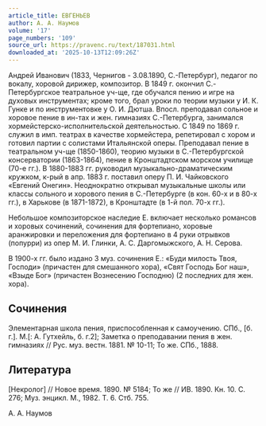 ```yaml
---
article_title: ЕВГЕНЬЕВ
author: А. А. Наумов
volume: '17'
page_numbers: '109'
source_url: https://pravenc.ru/text/187031.html
downloaded_at: '2025-10-13T12:09:26Z'
---
```


Андрей Иванович (1833, Чернигов - 3.08.1890, С.-Петербург), педагог по вокалу, хоровой дирижер, композитор. В 1849 г. окончил С.-Петербургское театральное уч-ще, где обучался пению и игре на духовых инструментах; кроме того, брал уроки по теории музыки у И. К. Гунке и по инструментовке у О. И. Дютша. Впосл. преподавал сольное и хоровое пение в ин-тах и жен. гимназиях С.-Петербурга, занимался хормейстерско-исполнительской деятельностью. С 1849 по 1869 г. служил в имп. театрах в качестве хормейстера, репетировал с хором и готовил партии с солистами Итальянской оперы. Преподавал пение в театральном уч-ще (1850-1860), теорию музыки в С.-Петербургской консерватории (1863-1864), пение в Кронштадтском морском училище (70-е гг.). В 1880-1883 гг. руководил музыкально-драматическим кружком, к-рый в апр. 1883 г. поставил оперу П. И. Чайковского «Евгений Онегин». Неоднократно открывал музыкальные школы или классы сольного и хорового пения в С.-Петербурге (в кон. 60-х и в 80-х гг.), в Харькове (в 1871-1872), в Кронштадте (в 1-й пол. 70-х гг.).

Небольшое композиторское наследие Е. включает несколько романсов и хоровых сочинений, сочинения для фортепиано, хоровые аранжировки и переложения для фортепиано в 4 руки отрывков (попурри) из опер М. И. Глинки, А. С. Даргомыжского, А. Н. Серова.

В 1900-х гг. было издано 3 муз. сочинения Е.: «Буди милость Твоя, Господи» (причастен для смешанного хора), «Свят Господь Бог наш», «Взыде Бог» (причастен Вознесению Господню) (2 последних для жен. хора).

## Сочинения

Элементарная школа пения, приспособленная к самоучению. СПб., [б. г.]. М.[: А. Гутхейль, б. г.2]; Заметка о преподавании пения в жен. гимназиях // Рус. муз. вестн. 1881. № 10-11; То же. СПб., 1888.

## Литература

[Некролог] // Новое время. 1890. № 5184; То же // ИВ. 1890. Кн. 10. С. 276; Муз. энцикл. М., 1982. Т. 6. Стб. 755.

А. А. Наумов
